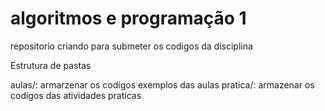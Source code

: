 # algoritmos e programação 1

repositorio criando para submeter os codigos da disciplina

 Estrutura de pastas
 
 aulas/: armarzenar os codigos exemplos das aulas
 pratica/: armazenar os codigos das atividades praticas
